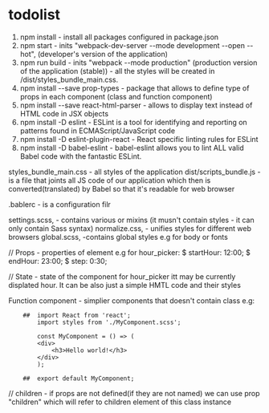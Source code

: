 # todolist

1. npm install - install all packages configured in package.json
2. npm start - inits "webpack-dev-server --mode development --open --hot", (developer's version of the application)
3. npm run build - inits "webpack --mode production" (production version of the application (stable)) - all the styles will be created in /dist/styles_bundle_main.css.
4. npm install --save prop-types - package that allows to define type of props in each component (class and function component)
5. npm install --save react-html-parser - allows to display text instead of HTML code in JSX objects
6. npm install -D eslint - ESLint is a tool for identifying and reporting on patterns found in ECMAScript/JavaScript code
7. npm install -D eslint-plugin-react - React specific linting rules for ESLint
8. npm install -D babel-eslint - babel-eslint allows you to lint ALL valid Babel code with the fantastic ESLint.

styles_bundle_main.css - all styles of the application
dist/scripts_bundle.js - is a file that joints all JS code of our application which then is converted(translated) by Babel so that it's readable for web browser

.bablerc - is a configuration filr

settings.scss, - contains various or mixins (it musn't contain styles - it can only contain Sass syntax)
normalize.css, - unifies styles for different web browsers
global.scss, -contains global styles e.g for body or fonts

// Props - properties of element e.g for hour_picker:
    $ startHour: 12:00;
    $ endHour: 23:00;
    $ step: 0:30;

// State - state of the component for hour_picker itt may be currently displated hour.
It can be also just a simple HMTL code and their styles

Function component - simplier components that doesn't contain class e.g:

        ##  import React from 'react';
            import styles from './MyComponent.scss';

            const MyComponent = () => (
            <div>
                <h3>Hello world!</h3>
            </div>
            );

        ##  export default MyComponent;


// children - if props are not defined(if they are not named) we can use prop "children" which will refer to children element of this class instance